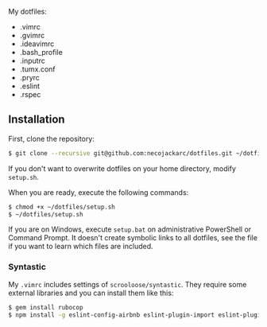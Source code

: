 My dotfiles:

* .vimrc
* .gvimrc
* .ideavimrc
* .bash_profile
* .inputrc
* .tumx.conf
* .pryrc
* .eslint
* .rspec

## Installation
First, clone the repository:

```sh
$ git clone --recursive git@github.com:necojackarc/dotfiles.git ~/dotfiles
```

If you don't want to overwrite dotfiles on your home directory, modify `setup.sh`.

When you are ready, execute the following commands:

```sh
$ chmod +x ~/dotfiles/setup.sh
$ ~/dotfiles/setup.sh
```

If you are on Windows, execute `setup.bat` on administrative PowerShell or Command Prompt.
It doesn't create symbolic links to all dotfiles, see the file if you want to learn which files are included.

### Syntastic
My `.vimrc` includes settings of `scrooloose/syntastic`.
They require some external libraries and you can install them like this:

```sh
$ gem install rubocop
$ npm install -g eslint-config-airbnb eslint-plugin-import eslint-plugin-react eslint-plugin-jsx-a11y eslint
```
